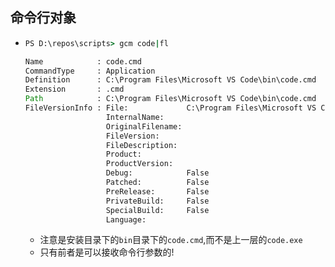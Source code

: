 

## 命令行对象

- ```cmd
  PS D:\repos\scripts> gcm code|fl
  
  Name            : code.cmd
  CommandType     : Application
  Definition      : C:\Program Files\Microsoft VS Code\bin\code.cmd
  Extension       : .cmd
  Path            : C:\Program Files\Microsoft VS Code\bin\code.cmd
  FileVersionInfo : File:             C:\Program Files\Microsoft VS Code\bin\code.cmd
                    InternalName:
                    OriginalFilename:
                    FileVersion:
                    FileDescription:
                    Product:
                    ProductVersion:
                    Debug:            False
                    Patched:          False
                    PreRelease:       False
                    PrivateBuild:     False
                    SpecialBuild:     False
                    Language:
  
  ```

  - 注意是安装目录下的`bin`目录下的`code.cmd`,而不是上一层的`code.exe`
  - 只有前者是可以接收命令行参数的!